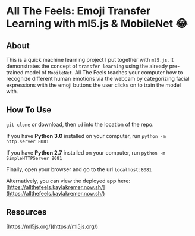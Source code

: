 # All The Feels: Emoji Transfer Learning with ml5.js & MobileNet 😂

## About
This is a quick machine learning project I put together with `ml5.js`. It demonstrates the concept of `transfer learning` using the already pre-trained model of `MobileNet`. All The Feels teaches your computer how to recognize different human emotions via the webcam by categorizing facial expressions with the emoji buttons the user clicks on to train the model with.

## How To Use
`git clone` or download, then `cd` into the location of the repo.

If you have **Python 3.0** installed on your computer, run `python -m http.server 8081`

If you have **Python 2.7** installed on your computer, run `python -m SimpleHTTPServer 8081`

Finally, open your browser and go to the url `localhost:8081`

Alternatively, you can view the deployed app here: [https://allthefeels.kaylakremer.now.sh/](https://allthefeels.kaylakremer.now.sh/)

## Resources
[https://ml5js.org/](https://ml5js.org/)



